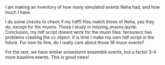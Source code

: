 I am making an inventory of how many simulated events Neha had, and how much I have. 

I do some checks to check if my hdf5 files match those of Neha, yes they do, except for the muons. Those I study in missing_muons.ipynb. Conclusion, my hdf script doesnt work for the muon files: fensurecc has problems creating the cc object. It is time I make my own hdf script in the future. For now its fine, do I really care about those 19 muon events?

For the rest, we have similar snowstorm ensemble events, but a factor 3-4 more baseline events. This is good news!